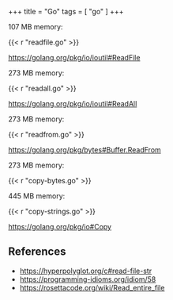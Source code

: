 +++
title = "Go"
tags = [ "go" ]
+++

107 MB memory:

{{< r "readfile.go" >}}

<https://golang.org/pkg/io/ioutil#ReadFile>

273 MB memory:

{{< r "readall.go" >}}

<https://golang.org/pkg/io/ioutil#ReadAll>

273 MB memory:

{{< r "readfrom.go" >}}

<https://golang.org/pkg/bytes#Buffer.ReadFrom>

273 MB memory:

{{< r "copy-bytes.go" >}}

445 MB memory:

{{< r "copy-strings.go" >}}

<https://golang.org/pkg/io#Copy>

## References

- <https://hyperpolyglot.org/c#read-file-str>
- <https://programming-idioms.org/idiom/58>
- <https://rosettacode.org/wiki/Read_entire_file>
